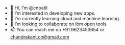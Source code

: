 - 👋 Hi, I’m @cnpatil
- 👀 I’m interested in developing new apps.
- 🌱 I’m currently learning cloud and machine learning.
- 💞️ I’m looking to collaborate on ibm open tools
- 📫 You can reach me on +91.9623453654 or chandrakant.cn@gmail.com

<!---
cnpatil/cnpatil is a ✨ special ✨ repository because its `README.md` (this file) appears on your GitHub profile.
You can click the Preview link to take a look at your changes.
--->
